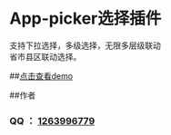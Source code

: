 # App-picker选择插件
支持下拉选择，多级选择，无限多层级联动  
省市县区联动选择。


##[点击查看demo](https://wangxing218.github.io/app-picker/demo/)


##作者
### QQ ： <a href="http://wpa.qq.com/msgrd?v=3&uin=1263996779&site=qq&menu=yes" target="_blank">1263996779</a>
